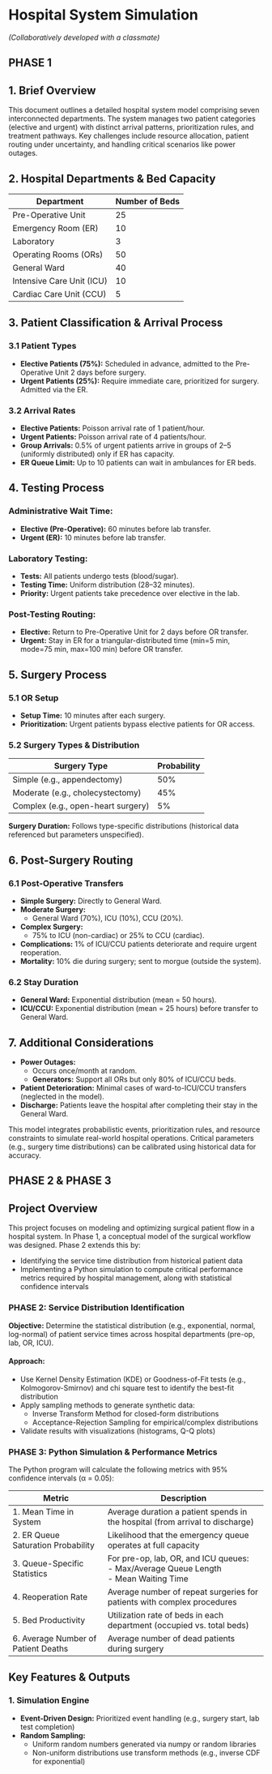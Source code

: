 <h1>Hospital System Simulation</h1>
<p><em>(Collaboratively developed with a classmate)</em></p>

<h2>PHASE 1</h2>
<h2>1. Brief Overview</h2>
<p>This document outlines a detailed hospital system model comprising seven interconnected departments. The system manages two patient categories (elective and urgent) with distinct arrival patterns, prioritization rules, and treatment pathways. Key challenges include resource allocation, patient routing under uncertainty, and handling critical scenarios like power outages.</p>

<h2>2. Hospital Departments & Bed Capacity</h2>
<table>
  <thead>
    <tr>
      <th>Department</th>
      <th>Number of Beds</th>
    </tr>
  </thead>
  <tbody>
    <tr>
      <td>Pre-Operative Unit</td>
      <td>25</td>
    </tr>
    <tr>
      <td>Emergency Room (ER)</td>
      <td>10</td>
    </tr>
    <tr>
      <td>Laboratory</td>
      <td>3</td>
    </tr>
    <tr>
      <td>Operating Rooms (ORs)</td>
      <td>50</td>
    </tr>
    <tr>
      <td>General Ward</td>
      <td>40</td>
    </tr>
    <tr>
      <td>Intensive Care Unit (ICU)</td>
      <td>10</td>
    </tr>
    <tr>
      <td>Cardiac Care Unit (CCU)</td>
      <td>5</td>
    </tr>
  </tbody>
</table>

<h2>3. Patient Classification & Arrival Process</h2>
<h3>3.1 Patient Types</h3>
<ul>
  <li><strong>Elective Patients (75%):</strong> Scheduled in advance, admitted to the Pre-Operative Unit 2 days before surgery.</li>
  <li><strong>Urgent Patients (25%):</strong> Require immediate care, prioritized for surgery. Admitted via the ER.</li>
</ul>

<h3>3.2 Arrival Rates</h3>
<ul>
  <li><strong>Elective Patients:</strong> Poisson arrival rate of 1 patient/hour.</li>
  <li><strong>Urgent Patients:</strong> Poisson arrival rate of 4 patients/hour.</li>
  <li><strong>Group Arrivals:</strong> 0.5% of urgent patients arrive in groups of 2–5 (uniformly distributed) only if ER has capacity.</li>
  <li><strong>ER Queue Limit:</strong> Up to 10 patients can wait in ambulances for ER beds.</li>
</ul>

<h2>4. Testing Process</h2>
<h3>Administrative Wait Time:</h3>
<ul>
  <li><strong>Elective (Pre-Operative):</strong> 60 minutes before lab transfer.</li>
  <li><strong>Urgent (ER):</strong> 10 minutes before lab transfer.</li>
</ul>

<h3>Laboratory Testing:</h3>
<ul>
  <li><strong>Tests:</strong> All patients undergo tests (blood/sugar).</li>
  <li><strong>Testing Time:</strong> Uniform distribution (28–32 minutes).</li>
  <li><strong>Priority:</strong> Urgent patients take precedence over elective in the lab.</li>
</ul>

<h3>Post-Testing Routing:</h3>
<ul>
  <li><strong>Elective:</strong> Return to Pre-Operative Unit for 2 days before OR transfer.</li>
  <li><strong>Urgent:</strong> Stay in ER for a triangular-distributed time (min=5 min, mode=75 min, max=100 min) before OR transfer.</li>
</ul>

<h2>5. Surgery Process</h2>
<h3>5.1 OR Setup</h3>
<ul>
  <li><strong>Setup Time:</strong> 10 minutes after each surgery.</li>
  <li><strong>Prioritization:</strong> Urgent patients bypass elective patients for OR access.</li>
</ul>

<h3>5.2 Surgery Types & Distribution</h3>
<table>
  <thead>
    <tr>
      <th>Surgery Type</th>
      <th>Probability</th>
    </tr>
  </thead>
  <tbody>
    <tr>
      <td>Simple (e.g., appendectomy)</td>
      <td>50%</td>
    </tr>
    <tr>
      <td>Moderate (e.g., cholecystectomy)</td>
      <td>45%</td>
    </tr>
    <tr>
      <td>Complex (e.g., open-heart surgery)</td>
      <td>5%</td>
    </tr>
  </tbody>
</table>
<p><strong>Surgery Duration:</strong> Follows type-specific distributions (historical data referenced but parameters unspecified).</p>

<h2>6. Post-Surgery Routing</h2>
<h3>6.1 Post-Operative Transfers</h3>
<ul>
  <li><strong>Simple Surgery:</strong> Directly to General Ward.</li>
  <li><strong>Moderate Surgery:</strong>
    <ul>
      <li>General Ward (70%), ICU (10%), CCU (20%).</li>
    </ul>
  </li>
  <li><strong>Complex Surgery:</strong>
    <ul>
      <li>75% to ICU (non-cardiac) or 25% to CCU (cardiac).</li>
    </ul>
  </li>
  <li><strong>Complications:</strong> 1% of ICU/CCU patients deteriorate and require urgent reoperation.</li>
  <li><strong>Mortality:</strong> 10% die during surgery; sent to morgue (outside the system).</li>
</ul>

<h3>6.2 Stay Duration</h3>
<ul>
  <li><strong>General Ward:</strong> Exponential distribution (mean = 50 hours).</li>
  <li><strong>ICU/CCU:</strong> Exponential distribution (mean = 25 hours) before transfer to General Ward.</li>
</ul>

<h2>7. Additional Considerations</h2>
<ul>
  <li><strong>Power Outages:</strong>
    <ul>
      <li>Occurs once/month at random.</li>
      <li><strong>Generators:</strong> Support all ORs but only 80% of ICU/CCU beds.</li>
    </ul>
  </li>
  <li><strong>Patient Deterioration:</strong> Minimal cases of ward-to-ICU/CCU transfers (neglected in the model).</li>
  <li><strong>Discharge:</strong> Patients leave the hospital after completing their stay in the General Ward.</li>
</ul>

<p>This model integrates probabilistic events, prioritization rules, and resource constraints to simulate real-world hospital operations. Critical parameters (e.g., surgery time distributions) can be calibrated using historical data for accuracy.</p>


<h2>PHASE 2 & PHASE 3</h2>

<h2>Project Overview</h2>
<p>This project focuses on modeling and optimizing surgical patient flow in a hospital system. In Phase 1, a conceptual model of the surgical workflow was designed. Phase 2 extends this by:</p>
<ul>
  <li>Identifying the service time distribution from historical patient data</li>
  <li>Implementing a Python simulation to compute critical performance metrics required by hospital management, along with statistical confidence intervals</li>
</ul>


<h3>PHASE 2: Service Distribution Identification</h3>
<p><strong>Objective:</strong> Determine the statistical distribution (e.g., exponential, normal, log-normal) of patient service times across hospital departments (pre-op, lab, OR, ICU).</p>
<h4>Approach:</h4>
<ul>
  <li>Use Kernel Density Estimation (KDE) or Goodness-of-Fit tests (e.g., Kolmogorov-Smirnov) and chi square test to identify the best-fit distribution</li>
  <li>Apply sampling methods to generate synthetic data:
    <ul>
      <li>Inverse Transform Method for closed-form distributions</li>
      <li>Acceptance-Rejection Sampling for empirical/complex distributions</li>
    </ul>
  </li>
  <li>Validate results with visualizations (histograms, Q-Q plots)</li>
</ul>

<h3>PHASE 3: Python Simulation & Performance Metrics</h3>
<p>The Python program will calculate the following metrics with 95% confidence intervals (α = 0.05):</p>

<table>
  <thead>
    <tr>
      <th>Metric</th>
      <th>Description</th>
    </tr>
  </thead>
  <tbody>
    <tr>
      <td>1. Mean Time in System</td>
      <td>Average duration a patient spends in the hospital (from arrival to discharge)</td>
    </tr>
    <tr>
      <td>2. ER Queue Saturation Probability</td>
      <td>Likelihood that the emergency queue operates at full capacity</td>
    </tr>
    <tr>
      <td>3. Queue-Specific Statistics</td>
      <td>For pre-op, lab, OR, and ICU queues:<br>
        - Max/Average Queue Length<br>
        - Mean Waiting Time</td>
    </tr>
    <tr>
      <td>4. Reoperation Rate</td>
      <td>Average number of repeat surgeries for patients with complex procedures</td>
    </tr>
    <tr>
      <td>5. Bed Productivity</td>
      <td>Utilization rate of beds in each department (occupied vs. total beds)</td>
    </tr>
    <tr>
      <td>6. Average Number of Patient Deaths</td>
      <td>Average number of dead patients during surgery</td>
    </tr>
  </tbody>
</table>

<h2>Key Features & Outputs</h2>
<h3>1. Simulation Engine</h3>
<ul>
  <li><strong>Event-Driven Design:</strong> Prioritized event handling (e.g., surgery start, lab test completion)</li>
  <li><strong>Random Sampling:</strong>
    <ul>
      <li>Uniform random numbers generated via numpy or random libraries</li>
      <li>Non-uniform distributions use transform methods (e.g., inverse CDF for exponential)</li>
    </ul>
  </li>
</ul>




